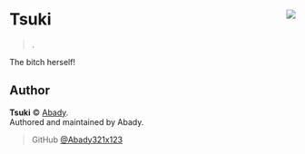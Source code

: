 # Tsuki <img src="https://i.imgur.com/zRr47mP.png" align="right">
> .

The bitch herself!

## Author

**Tsuki** © [Abady](https://github.com/Abady).  
Authored and maintained by Abady.

> GitHub [@Abady321x123](https://github.com/Abady321x123)
